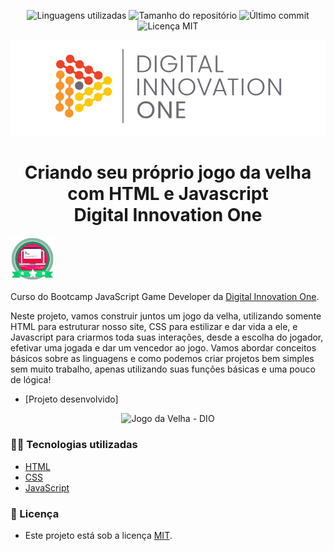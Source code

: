 <!-- Badges session -->
<p align="center">  
  <!-- languages -->
  <img src="https://img.shields.io/github/languages/count/pleiterson/jogo-da-velha-dio?style=social" alt="Linguagens utilizadas">
  <!-- repo size -->
  <img src="https://img.shields.io/github/repo-size/Pleiterson/jogo-da-velha-dio?style=social" alt="Tamanho do repositório">
  <!-- last commit -->
  <img src="https://img.shields.io/github/last-commit/Pleiterson/jogo-da-velha-dio?style=social" alt="Último commit">
  <!-- licence MIT -->
  <img src="https://img.shields.io/github/license/Pleiterson/jogo-da-velha-dio?style=social" alt="Licença MIT">
</p>

<!--Banner session-->
<p align="center">
  <img src="./src/assets/banner.png" alt="DIO" title="Digital Innovation One">
</p>

<!--About session-->
<h1 align="center">Criando seu próprio jogo da velha com HTML e Javascript<br>Digital Innovation One</h1>

<img src="./src/assets/badge.png" title="Badge" width="70" height="70">

Curso do Bootcamp JavaScript Game Developer da [Digital Innovation One](https://digitalinnovation.one/).

Neste projeto, vamos construir juntos um jogo da velha, utilizando somente HTML para estruturar nosso site, CSS para estilizar e dar vida a ele, e Javascript para criarmos toda suas interações, desde a escolha do jogador, efetivar uma jogada e dar um vencedor ao jogo. Vamos abordar conceitos básicos sobre as linguagens e como podemos criar projetos bem simples sem muito trabalho, apenas utilizando suas funções básicas e uma pouco de lógica!

- [Projeto desenvolvido]

<p align="center"><img src="./src/assets/projeto.gif" title="Jogo da Velha - DIO"></p>

<h3>👨‍💻 Tecnologias utilizadas</h3>

- [HTML](https://www.w3schools.com/html/)
- [CSS](https://developer.mozilla.org/pt-BR/docs/Web/CSS)
- [JavaScript](https://developer.mozilla.org/en-US/docs/Web/JavaScript)

<!--License session-->
<h3>📝 Licença</h3>

- Este projeto está sob a licença [MIT](./LICENSE).

<!--Bottom session-->
